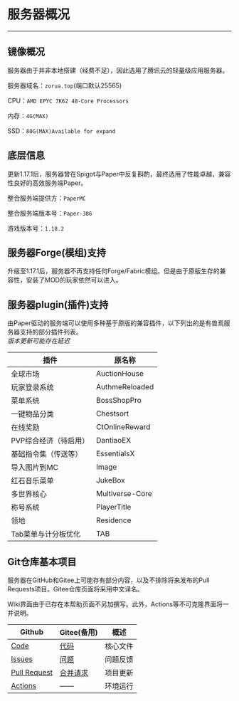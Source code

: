 # 服务器概况
***
## 镜像概况
服务器由于并非本地搭建（经费不足），因此选用了腾讯云的轻量级应用服务器。

服务器域名：`zorua.top`(端口默认25565)

CPU：`AMD EPYC 7K62 48-Core Processors `

内存：`4G(MAX)`

SSD：`80G(MAX)Available for expand`

## 底层信息
更新1.17.1后，服务器曾在Spigot与Paper中反复斟酌，最终选用了性能卓越，兼容性良好的高效服务端Paper。

整合服务端提供方：`PaperMC`

整合服务端版本号：`Paper-386`

游戏版本号：`1.18.2`

## 服务器Forge(模组)支持
升级至1.17.1后，服务器不再支持任何Forge/Fabric模组。但是由于原版生存的兼容性，安装了MOD的玩家依然可以进入。

## 服务器plugin(插件)支持
由Paper驱动的服务端可以使用多种基于原版的兼容插件，以下列出的是有兽焉服务器支持的部分插件列表。</br>  _版本更新可能存在延迟_

| 插件         | 原名称             |
|------------|-----------------|
| 全球市场       | AuctionHouse    |
| 玩家登录系统     | AuthmeReloaded  |
| 菜单系统       | BossShopPro     |
| 一键物品分类     | Chestsort       |
| 在线奖励       | CtOnlineReward  |
| PVP综合经济（待启用）  | DantiaoEX             |
| 基础指令集（传送等） | EssentialsX     |
| 导入图片到MC    | Image           |
| 红石音乐菜单     | JukeBox         |
| 多世界核心      | Multiverse-Core |
| 称号系统       | PlayerTitle     |
| 领地         | Residence       |
| Tab菜单与计分板优化  | TAB             |


## Git仓库基本项目

服务器在GitHub和Gitee上可能存有部分内容，以及不排除将来发布的Pull Requests项目。Gitee仓库页面将采用中文译名。

Wiki界面由于已存在本帮助页面不另加撰写。此外，Actions等不可克隆界面将一并说明。

| Github                                                       | Gitee(备用)                                              | 概述   |
|--------------------------------------------------------------|--------------------------------------------------------|------|
| [Code](https://github.com/ZoruaFox/YSY-Server)               | [代码](https://gitee.com/zorua__fox/YSY-Server)          | 核心文件 |
| [Issues](https://github.com/ZoruaFox/YSY-Server/issues)      | [问题](https://gitee.com/zorua__fox/YSY-Server/issues)   | 问题反馈 |
| [Pull Request](https://github.com/ZoruaFox/YSY-Server/pulls) | [合并请求](https://gitee.com/zorua__fox/YSY-Server/issues) | 项目更新 |
| [Actions](https://github.com/ZoruaFox/YSY-Server/actions)    | ——                                                     | 环境运行 |
